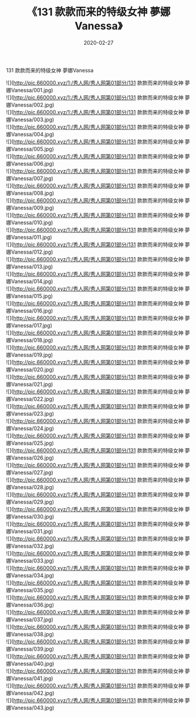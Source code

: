 ﻿---
layout: post
title:  《131 款款而来的特级女神 夢娜Vanessa》
date:   2020-02-27
img: http://pic.660000.xyz/1:/秀人网/秀人网第01部分/131 款款而来的特级女神 夢娜Vanessa/000.jpg
categories: [美女, 清纯, 唯美]
---

131 款款而来的特级女神 夢娜Vanessa

  ![](http://pic.660000.xyz/1:/秀人网/秀人网第01部分/131 款款而来的特级女神 夢娜Vanessa/001.jpg) <br> ![](http://pic.660000.xyz/1:/秀人网/秀人网第01部分/131 款款而来的特级女神 夢娜Vanessa/002.jpg) <br> ![](http://pic.660000.xyz/1:/秀人网/秀人网第01部分/131 款款而来的特级女神 夢娜Vanessa/003.jpg) <br> ![](http://pic.660000.xyz/1:/秀人网/秀人网第01部分/131 款款而来的特级女神 夢娜Vanessa/004.jpg) <br> ![](http://pic.660000.xyz/1:/秀人网/秀人网第01部分/131 款款而来的特级女神 夢娜Vanessa/005.jpg) <br> ![](http://pic.660000.xyz/1:/秀人网/秀人网第01部分/131 款款而来的特级女神 夢娜Vanessa/006.jpg) <br> ![](http://pic.660000.xyz/1:/秀人网/秀人网第01部分/131 款款而来的特级女神 夢娜Vanessa/007.jpg) <br> ![](http://pic.660000.xyz/1:/秀人网/秀人网第01部分/131 款款而来的特级女神 夢娜Vanessa/008.jpg) <br> ![](http://pic.660000.xyz/1:/秀人网/秀人网第01部分/131 款款而来的特级女神 夢娜Vanessa/009.jpg) <br> ![](http://pic.660000.xyz/1:/秀人网/秀人网第01部分/131 款款而来的特级女神 夢娜Vanessa/010.jpg) <br> ![](http://pic.660000.xyz/1:/秀人网/秀人网第01部分/131 款款而来的特级女神 夢娜Vanessa/011.jpg) <br> ![](http://pic.660000.xyz/1:/秀人网/秀人网第01部分/131 款款而来的特级女神 夢娜Vanessa/012.jpg) <br> ![](http://pic.660000.xyz/1:/秀人网/秀人网第01部分/131 款款而来的特级女神 夢娜Vanessa/013.jpg) <br> ![](http://pic.660000.xyz/1:/秀人网/秀人网第01部分/131 款款而来的特级女神 夢娜Vanessa/014.jpg) <br> ![](http://pic.660000.xyz/1:/秀人网/秀人网第01部分/131 款款而来的特级女神 夢娜Vanessa/015.jpg) <br> ![](http://pic.660000.xyz/1:/秀人网/秀人网第01部分/131 款款而来的特级女神 夢娜Vanessa/016.jpg) <br> ![](http://pic.660000.xyz/1:/秀人网/秀人网第01部分/131 款款而来的特级女神 夢娜Vanessa/017.jpg) <br> ![](http://pic.660000.xyz/1:/秀人网/秀人网第01部分/131 款款而来的特级女神 夢娜Vanessa/018.jpg) <br> ![](http://pic.660000.xyz/1:/秀人网/秀人网第01部分/131 款款而来的特级女神 夢娜Vanessa/019.jpg) <br> ![](http://pic.660000.xyz/1:/秀人网/秀人网第01部分/131 款款而来的特级女神 夢娜Vanessa/020.jpg) <br> ![](http://pic.660000.xyz/1:/秀人网/秀人网第01部分/131 款款而来的特级女神 夢娜Vanessa/021.jpg) <br> ![](http://pic.660000.xyz/1:/秀人网/秀人网第01部分/131 款款而来的特级女神 夢娜Vanessa/022.jpg) <br> ![](http://pic.660000.xyz/1:/秀人网/秀人网第01部分/131 款款而来的特级女神 夢娜Vanessa/023.jpg) <br> ![](http://pic.660000.xyz/1:/秀人网/秀人网第01部分/131 款款而来的特级女神 夢娜Vanessa/024.jpg) <br> ![](http://pic.660000.xyz/1:/秀人网/秀人网第01部分/131 款款而来的特级女神 夢娜Vanessa/025.jpg) <br> ![](http://pic.660000.xyz/1:/秀人网/秀人网第01部分/131 款款而来的特级女神 夢娜Vanessa/026.jpg) <br> ![](http://pic.660000.xyz/1:/秀人网/秀人网第01部分/131 款款而来的特级女神 夢娜Vanessa/027.jpg) <br> ![](http://pic.660000.xyz/1:/秀人网/秀人网第01部分/131 款款而来的特级女神 夢娜Vanessa/028.jpg) <br> ![](http://pic.660000.xyz/1:/秀人网/秀人网第01部分/131 款款而来的特级女神 夢娜Vanessa/029.jpg) <br> ![](http://pic.660000.xyz/1:/秀人网/秀人网第01部分/131 款款而来的特级女神 夢娜Vanessa/030.jpg) <br> ![](http://pic.660000.xyz/1:/秀人网/秀人网第01部分/131 款款而来的特级女神 夢娜Vanessa/031.jpg) <br> ![](http://pic.660000.xyz/1:/秀人网/秀人网第01部分/131 款款而来的特级女神 夢娜Vanessa/032.jpg) <br> ![](http://pic.660000.xyz/1:/秀人网/秀人网第01部分/131 款款而来的特级女神 夢娜Vanessa/033.jpg) <br> ![](http://pic.660000.xyz/1:/秀人网/秀人网第01部分/131 款款而来的特级女神 夢娜Vanessa/034.jpg) <br> ![](http://pic.660000.xyz/1:/秀人网/秀人网第01部分/131 款款而来的特级女神 夢娜Vanessa/035.jpg) <br> ![](http://pic.660000.xyz/1:/秀人网/秀人网第01部分/131 款款而来的特级女神 夢娜Vanessa/036.jpg) <br> ![](http://pic.660000.xyz/1:/秀人网/秀人网第01部分/131 款款而来的特级女神 夢娜Vanessa/037.jpg) <br> ![](http://pic.660000.xyz/1:/秀人网/秀人网第01部分/131 款款而来的特级女神 夢娜Vanessa/038.jpg) <br> ![](http://pic.660000.xyz/1:/秀人网/秀人网第01部分/131 款款而来的特级女神 夢娜Vanessa/039.jpg) <br> ![](http://pic.660000.xyz/1:/秀人网/秀人网第01部分/131 款款而来的特级女神 夢娜Vanessa/040.jpg) <br> ![](http://pic.660000.xyz/1:/秀人网/秀人网第01部分/131 款款而来的特级女神 夢娜Vanessa/041.jpg) <br> ![](http://pic.660000.xyz/1:/秀人网/秀人网第01部分/131 款款而来的特级女神 夢娜Vanessa/042.jpg) <br> ![](http://pic.660000.xyz/1:/秀人网/秀人网第01部分/131 款款而来的特级女神 夢娜Vanessa/043.jpg) <br>